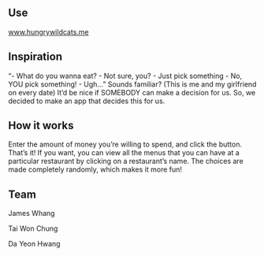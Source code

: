 ## Use
<a href="http://www.hungrywildcats.me">www.hungrywildcats.me</a>
## Inspiration
“- What do you wanna eat? - Not sure, you? - Just pick something - No, YOU pick something! - Ugh…” Sounds familiar? (This is me and my girlfriend on every date) It’d be nice if SOMEBODY can make a decision for us. So, we decided to make an app that decides this for us.
## How it works
Enter the amount of money you’re willing to spend, and click the button. That’s it! If you want, you can view all the menus that you can have at a particular restaurant by clicking on a restaurant’s name. The choices are made completely randomly, which makes it more fun!
## Team
James Whang

Tai Won Chung

Da Yeon Hwang
